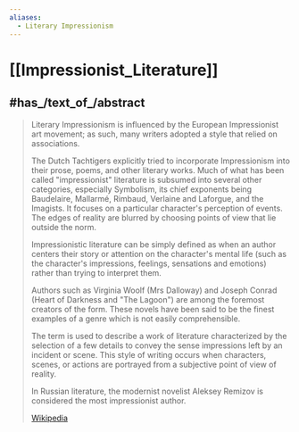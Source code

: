 ```yaml
---
aliases:
  - Literary Impressionism
---
```


# [[Impressionist_Literature]] 

## #has_/text_of_/abstract 

> Literary Impressionism is influenced by the European Impressionist art movement; 
> as such, many writers adopted a style that relied on associations. 
> 
> The Dutch Tachtigers explicitly 
> tried to incorporate Impressionism into their prose, poems, and other literary works. 
> Much of what has been called "impressionist" literature is subsumed into several other categories, 
> especially Symbolism, its chief exponents being Baudelaire, Mallarmé, Rimbaud, Verlaine 
> and Laforgue, and the Imagists. 
> It focuses on a particular character's perception of events. 
> The edges of reality are blurred by choosing points of view that lie outside the norm.
>
> Impressionistic literature can be simply defined as 
> when an author centers their story or attention on the character's mental life 
> (such as the character's impressions, feelings, sensations and emotions) 
> rather than trying to interpret them. 
> 
> Authors such as Virginia Woolf (Mrs Dalloway) 
> and Joseph Conrad (Heart of Darkness and "The Lagoon") are among the foremost creators of the form. 
> These novels have been said to be the finest examples of a genre which is not easily comprehensible.
>
> The term is used to describe a work of literature characterized by the selection of a few details 
> to convey the sense impressions left by an incident or scene. 
> This style of writing occurs when characters, scenes, or actions 
> are portrayed from a subjective point of view of reality.
>
> In Russian literature, 
> the modernist novelist Aleksey Remizov is considered the most impressionist author.
>
> [Wikipedia](https://en.wikipedia.org/wiki/Impressionism%20(literature)) 

